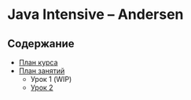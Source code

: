 # Java Intensive – Andersen

## Содержание

* [План курса](./course-plan.ru.md)
* [План занятий](./skeleton.ru.md)
  * Урок 1 (WIP)
  * [Урок 2](./s1e2/README.md)

